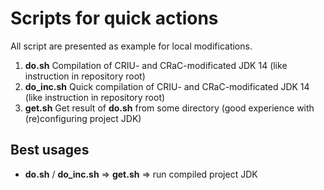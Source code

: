 # Scripts for quick actions

All script are presented as example for local modifications.

1. **do.sh** Compilation of CRIU- and CRaC-modificated JDK 14
(like instruction in repository root)
2. **do_inc.sh** Quick compilation of CRIU- and CRaC-modificated JDK 14
(like instruction in repository root)
3. **get.sh** Get result of **do.sh** from some directory
   (good experience with (re)configuring project JDK)

## Best usages

* **do.sh** / **do_inc.sh** => **get.sh** => run compiled project JDK